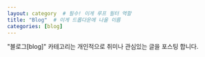 ```yaml
---
layout: category  # 필수! 이게 루프 필터 역할
title: "Blog"  # 이게 드롭다운에 나올 이름
categories: [blog]
---
```


"블로그[blog]" 카테고리는 개인적으로 취미나 관심있는 글을 포스팅 합니다.